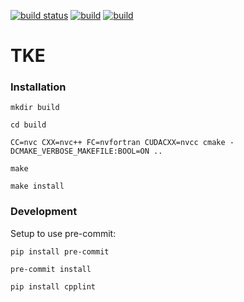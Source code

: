 [![build status](https://github.com/enricodeg/TKE/actions/workflows/pre-commit.yml/badge.svg)](https://github.com/enricodeg/TKE/actions/workflows/pre-commit.yml)
[![build](https://github.com/EnricoDeg/TKE/actions/workflows/build.yml/badge.svg)](https://github.com/EnricoDeg/TKE/actions/workflows/build.yml)
[![build](https://github.com/EnricoDeg/TKE/actions/workflows/docs.yml/badge.svg)](https://github.com/EnricoDeg/TKE/actions/workflows/docs.yml)

# TKE

### Installation
`mkdir build`

`cd build`

`CC=nvc CXX=nvc++ FC=nvfortran CUDACXX=nvcc cmake -DCMAKE_VERBOSE_MAKEFILE:BOOL=ON ..`

`make`

`make install`

### Development
Setup to use pre-commit:

`pip install pre-commit`

`pre-commit install`

`pip install cpplint`
